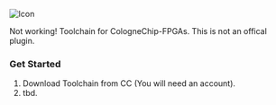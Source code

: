  ![Icon](https://upload.wikimedia.org/wikipedia/commons/thumb/e/eb/CologneCathedralSilhouette.svg/352px-CologneCathedralSilhouette.svg.png)


Not working!
Toolchain for CologneChip-FPGAs. This is not an offical plugin. 

### Get Started

1. Download Toolchain from CC (You will need an account).
2. tbd.


